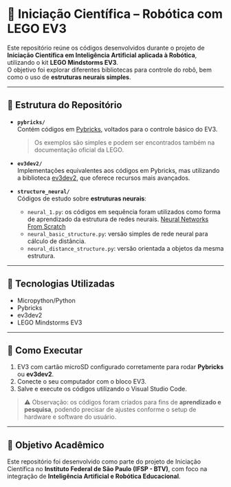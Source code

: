# 🤖 Iniciação Científica – Robótica com LEGO EV3  

Este repositório reúne os códigos desenvolvidos durante o projeto de **Iniciação Científica em Inteligência Artificial aplicada à Robótica**, utilizando o kit **LEGO Mindstorms EV3**.  
O objetivo foi explorar diferentes bibliotecas para controle do robô, bem como o uso de **estruturas neurais simples**.  

---

## 📂 Estrutura do Repositório  

- **`pybricks/`**  
  Contém códigos em [Pybricks](https://pybricks.com/ev3-micropython/index.html), voltados para o controle básico do EV3.  
  > Os exemplos são simples e podem ser encontrados também na documentação oficial da LEGO.  

- **`ev3dev2/`**  
  Implementações equivalentes aos códigos em Pybricks, mas utilizando a biblioteca [ev3dev2](https://github.com/ev3dev/ev3dev-lang-python?tab=readme-ov-file), que oferece recursos mais avançados.  

- **`structure_neural/`**  
  Códigos de estudo sobre **estruturas neurais**:
  - `neural_1.py`: os códigos em sequência foram utilizados como forma de aprendizado da estrutura de redes neurais. [Neural Networks From Scratch](https://www.youtube.com/watch?v=Wo5dMEP_BbI&list=PLQVvvaa0QuDcjD5BAw2DxE6OF2tius3V3)
  - `neural_basic_structure.py`: versão simples de rede neural para cálculo de distância.  
  - `neural_distance_structure.py`: versão orientada a objetos da mesma estrutura.  

---

## 🚀 Tecnologias Utilizadas  

- Micropython/Python  
- Pybricks  
- ev3dev2  
- LEGO Mindstorms EV3  

---

## 🔧 Como Executar  

1. EV3 com cartão microSD configurado corretamente para rodar **Pybricks** ou **ev3dev2**.  
2. Conecte o seu computador com o bloco EV3.  
3. Salve e execute os códigos utilizando o Visual Studio Code.  

> ⚠️ Observação: os códigos foram criados para fins de **aprendizado e pesquisa**, podendo precisar de ajustes conforme o setup de hardware e software do usuário.  

---

## 🎯 Objetivo Acadêmico  

Este repositório foi desenvolvido como parte do projeto de Iniciação Científica no **Instituto Federal de São Paulo (IFSP - BTV)**, com foco na integração de **Inteligência Artificial e Robótica Educacional**.  

